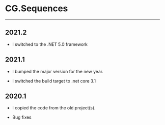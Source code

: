 # CG.Sequences
---

## 2021.2

* I switched to the .NET 5.0 framework

## 2021.1

* I bumped the major version for the new year.

* I switched the build target to .net core 3.1

## 2020.1

* I copied the code from the old project(s).

* Bug fixes

